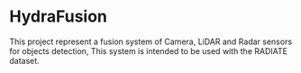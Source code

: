 # HydraFusion
This project represent a fusion system of Camera, LiDAR and Radar sensors for objects detection, This system is intended to be used with the RADIATE dataset.

